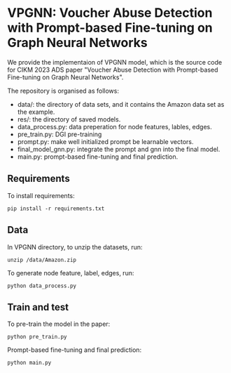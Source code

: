 # VPGNN: Voucher Abuse Detection with Prompt-based Fine-tuning on Graph Neural Networks
We provide the implementaion of VPGNN model, which is the source code for CIKM 2023 ADS paper
"Voucher Abuse Detection with Prompt-based Fine-tuning on Graph Neural Networks". 

The repository is organised as follows:
- data/: the directory of data sets, and it contains the Amazon data set as the example. 
- res/: the directory of saved models.
- data_process.py: data preperation for node features, lables, edges.
- pre_train.py: DGI pre-training
- prompt.py: make well initialized prompt be learnable vectors.
- final_model_gnn.py: integrate the prompt and gnn into the final model.
- main.py: prompt-based fine-tuning and final prediction.


## Requirements

  To install requirements:

    pip install -r requirements.txt


## Data
  In VPGNN directory, to unzip the datasets, run:
  
    unzip /data/Amazon.zip
    
  To generate node feature, label, edges, run:
  
    python data_process.py
    
    
## Train and test

  To pre-train the model in the paper:
  
    python pre_train.py
    
  Prompt-based fine-tuning and final prediction:
  
    python main.py
    


